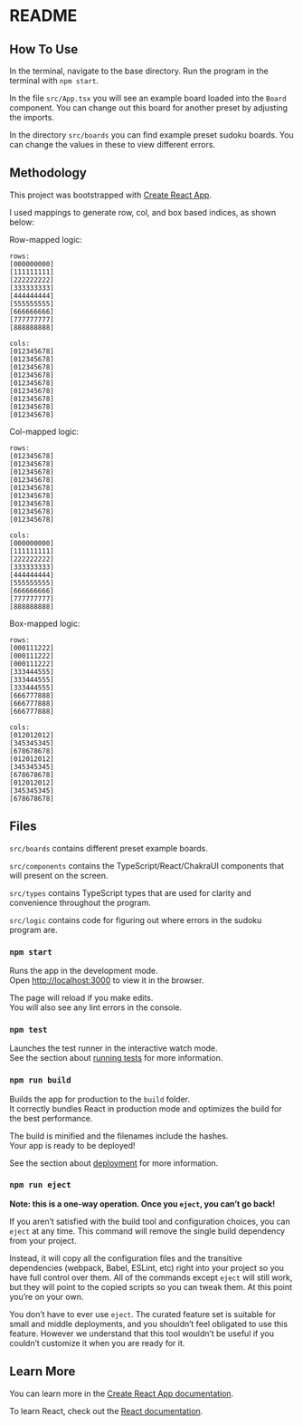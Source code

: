 # README

## How To Use

In the terminal, navigate to the base directory.  Run the program in the terminal with `npm start`.

In the file `src/App.tsx` you will see an example board loaded into the `Board` component.  You can change out this board for another preset by adjusting the imports.

In the directory `src/boards` you can find example preset sudoku boards.  You can change the values in these to view different errors.

## Methodology

This project was bootstrapped with [Create React App](https://github.com/facebook/create-react-app).

I used mappings to generate row, col, and box based indices, as shown below:

Row-mapped logic:

    rows:
    [000000000]
    [111111111]
    [222222222]
    [333333333]
    [444444444]
    [555555555]
    [666666666]
    [777777777]
    [888888888]

    cols:
    [012345678]
    [012345678]
    [012345678]
    [012345678]
    [012345678]
    [012345678]
    [012345678]
    [012345678]
    [012345678]

Col-mapped logic:

    rows:
    [012345678]
    [012345678]
    [012345678]
    [012345678]
    [012345678]
    [012345678]
    [012345678]
    [012345678]
    [012345678]

    cols:
    [000000000]
    [111111111]
    [222222222]
    [333333333]
    [444444444]
    [555555555]
    [666666666]
    [777777777]
    [888888888]

Box-mapped logic:

    rows:
    [000111222]
    [000111222]
    [000111222]
    [333444555]
    [333444555]
    [333444555]
    [666777888]
    [666777888]
    [666777888]

    cols:
    [012012012]
    [345345345]
    [678678678]
    [012012012]
    [345345345]
    [678678678]
    [012012012]
    [345345345]
    [678678678]

## Files

`src/boards` contains different preset example boards.

`src/components` contains the TypeScript/React/ChakraUI components that will present on the screen.

`src/types` contains TypeScript types that are used for clarity and convenience throughout the program.

`src/logic` contains code for figuring out where errors in the sudoku program are.

### `npm start`

Runs the app in the development mode.\
Open [http://localhost:3000](http://localhost:3000) to view it in the browser.

The page will reload if you make edits.\
You will also see any lint errors in the console.

### `npm test`

Launches the test runner in the interactive watch mode.\
See the section about [running tests](https://facebook.github.io/create-react-app/docs/running-tests) for more information.

### `npm run build`

Builds the app for production to the `build` folder.\
It correctly bundles React in production mode and optimizes the build for the best performance.

The build is minified and the filenames include the hashes.\
Your app is ready to be deployed!

See the section about [deployment](https://facebook.github.io/create-react-app/docs/deployment) for more information.

### `npm run eject`

**Note: this is a one-way operation. Once you `eject`, you can’t go back!**

If you aren’t satisfied with the build tool and configuration choices, you can `eject` at any time. This command will remove the single build dependency from your project.

Instead, it will copy all the configuration files and the transitive dependencies (webpack, Babel, ESLint, etc) right into your project so you have full control over them. All of the commands except `eject` will still work, but they will point to the copied scripts so you can tweak them. At this point you’re on your own.

You don’t have to ever use `eject`. The curated feature set is suitable for small and middle deployments, and you shouldn’t feel obligated to use this feature. However we understand that this tool wouldn’t be useful if you couldn’t customize it when you are ready for it.

## Learn More

You can learn more in the [Create React App documentation](https://facebook.github.io/create-react-app/docs/getting-started).

To learn React, check out the [React documentation](https://reactjs.org/).
